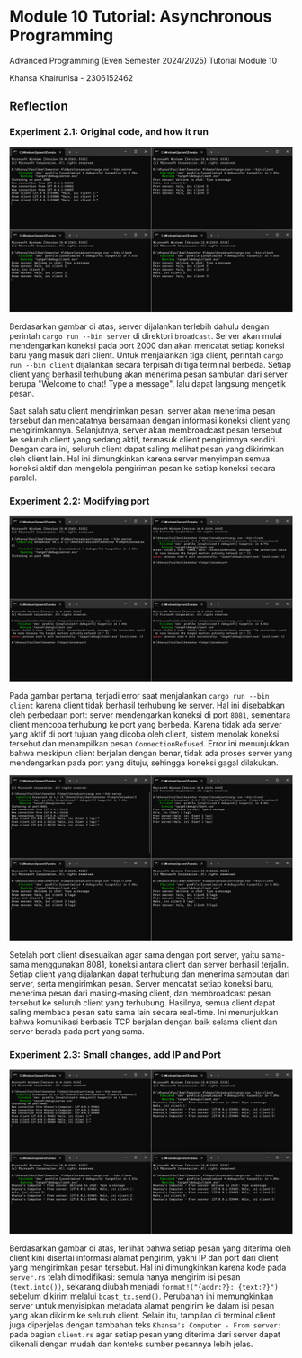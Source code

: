 # Module 10 Tutorial: Asynchronous Programming

Advanced Programming (Even Semester 2024/2025) Tutorial Module 10

Khansa Khairunisa - 2306152462

## Reflection

### Experiment 2.1: Original code, and how it run

![broadcast1](images/broadcast1.png)

Berdasarkan gambar di atas, server dijalankan terlebih dahulu dengan perintah `cargo run --bin server` di direktori `broadcast`. Server akan mulai mendengarkan koneksi pada port 2000 dan akan mencatat setiap koneksi baru yang masuk dari client. Untuk menjalankan tiga client, perintah `cargo run --bin client` dijalankan secara terpisah di tiga terminal berbeda. Setiap client yang berhasil terhubung akan menerima pesan sambutan dari server berupa "Welcome to chat! Type a message", lalu dapat langsung mengetik pesan.

Saat salah satu client mengirimkan pesan, server akan menerima pesan tersebut dan mencatatnya bersamaan dengan informasi koneksi client yang mengirimkannya. Selanjutnya, server akan membroadcast pesan tersebut ke seluruh client yang sedang aktif, termasuk client pengirimnya sendiri. Dengan cara ini, seluruh client dapat saling melihat pesan yang dikirimkan oleh client lain. Hal ini dimungkinkan karena server menyimpan semua koneksi aktif dan mengelola pengiriman pesan ke setiap koneksi secara paralel.

### Experiment 2.2: Modifying port

![broadcast2](images/broadcast2.png)

Pada gambar pertama, terjadi error saat menjalankan `cargo run --bin client` karena client tidak berhasil terhubung ke server. Hal ini disebabkan oleh perbedaan port: server mendengarkan koneksi di port `8081`, sementara client mencoba terhubung ke port yang berbeda. Karena tidak ada server yang aktif di port tujuan yang dicoba oleh client, sistem menolak koneksi tersebut dan menampilkan pesan `ConnectionRefused`. Error ini menunjukkan bahwa meskipun client berjalan dengan benar, tidak ada proses server yang mendengarkan pada port yang dituju, sehingga koneksi gagal dilakukan.

![broadcast3](images/broadcast3.png)

Setelah port client disesuaikan agar sama dengan port server, yaitu sama-sama menggunakan 8081, koneksi antara client dan server berhasil terjalin. Setiap client yang dijalankan dapat terhubung dan menerima sambutan dari server, serta mengirimkan pesan. Server mencatat setiap koneksi baru, menerima pesan dari masing-masing client, dan membroadcast pesan tersebut ke seluruh client yang terhubung. Hasilnya, semua client dapat saling membaca pesan satu sama lain secara real-time. Ini menunjukkan bahwa komunikasi berbasis TCP berjalan dengan baik selama client dan server berada pada port yang sama.

### Experiment 2.3: Small changes, add IP and Port

![broadcast4](images/broadcast4.png)

Berdasarkan gambar di atas, terlihat bahwa setiap pesan yang diterima oleh client kini disertai informasi alamat pengirim, yakni IP dan port dari client yang mengirimkan pesan tersebut. Hal ini dimungkinkan karena kode pada `server.rs` telah dimodifikasi: semula hanya mengirim isi pesan `(text.into())`, sekarang diubah menjadi `format!("{addr:?}: {text:?}")` sebelum dikirim melalui `bcast_tx.send()`. Perubahan ini memungkinkan server untuk menyisipkan metadata alamat pengirim ke dalam isi pesan yang akan dikirim ke seluruh client. Selain itu, tampilan di terminal client juga diperjelas dengan tambahan teks `Khansa's Computer - From server:` pada bagian `client.rs` agar setiap pesan yang diterima dari server dapat dikenali dengan mudah dan konteks sumber pesannya lebih jelas.